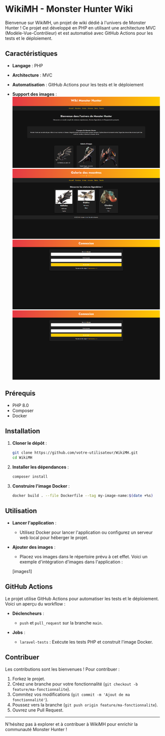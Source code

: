 # WikiMH - Monster Hunter Wiki

Bienvenue sur WikiMH, un projet de wiki dédié à l'univers de Monster Hunter ! Ce projet est développé en PHP en utilisant une architecture MVC (Modèle-Vue-Contrôleur) et est automatisé avec GitHub Actions pour les tests et le déploiement.

## Caractéristiques

- **Langage** : PHP
- **Architecture** : MVC
- **Automatisation** : GitHub Actions pour les tests et le déploiement

- **Support des images** :
  ![alt text](./img/image-1.png)
  ![alt text](./img/image-2.png)
  ![alt text](./img/image.png)
  ![alt text](./img/image-3.png)

## Prérequis

- PHP 8.0
- Composer
- Docker

## Installation

1. **Cloner le dépôt** :

   ```bash
   git clone https://github.com/votre-utilisateur/WikiMH.git
   cd WikiMH
   ```

2. **Installer les dépendances** :

   ```bash
   composer install
   ```

3. **Construire l'image Docker** :
   ```bash
   docker build . --file Dockerfile --tag my-image-name:$(date +%s)
   ```

## Utilisation

- **Lancer l'application** :

  - Utilisez Docker pour lancer l'application ou configurez un serveur web local pour héberger le projet.

- **Ajouter des images** :

  - Placez vos images dans le répertoire prévu à cet effet. Voici un exemple d'intégration d'images dans l'application :

  [images1]

## GitHub Actions

Le projet utilise GitHub Actions pour automatiser les tests et le déploiement. Voici un aperçu du workflow :

- **Déclencheurs** :

  - `push` et `pull_request` sur la branche `main`.

- **Jobs** :
  - `laravel-tests` : Exécute les tests PHP et construit l'image Docker.

## Contribuer

Les contributions sont les bienvenues ! Pour contribuer :

1. Forkez le projet.
2. Créez une branche pour votre fonctionnalité (`git checkout -b feature/ma-fonctionnalite`).
3. Commitez vos modifications (`git commit -m 'Ajout de ma fonctionnalité'`).
4. Poussez vers la branche (`git push origin feature/ma-fonctionnalite`).
5. Ouvrez une Pull Request.

---

N'hésitez pas à explorer et à contribuer à WikiMH pour enrichir la communauté Monster Hunter !

